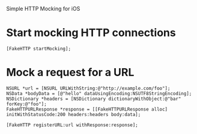 Simple HTTP Mocking for iOS

# Start mocking HTTP connections
    [FakeHTTP startMocking];

# Mock a request for a URL
    NSURL *url = [NSURL URLWithString:@"http://example.com/foo"];
    NSData *bodyData = [@"hello" dataUsingEncoding:NSUTF8StringEncoding];
    NSDictionary *headers = [NSDictionary dictionaryWithObject:@"bar" forKey:@"foo"];
    FakeHTTPURLResponse *response = [[FakeHTTPURLResponse alloc] initWithStatusCode:200 headers:headers body:data];
            
    [FakeHTTP registerURL:url withResponse:response];

